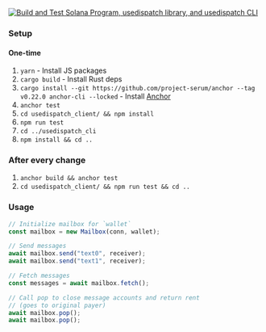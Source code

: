 [![Build and Test Solana Program, usedispatch library, and usedispatch CLI](https://github.com/0xengage/msg/actions/workflows/rust.yml/badge.svg)](https://github.com/0xengage/msg/actions/workflows/rust.yml)

### Setup

#### One-time

1. `yarn` - Install JS packages
1. `cargo build` - Install Rust deps
1. `cargo install --git https://github.com/project-serum/anchor --tag v0.22.0 anchor-cli --locked` - Install [Anchor](https://project-serum.github.io/anchor/getting-started/installation.html#build-from-source-for-other-operating-systems)
1. `anchor test`
1. `cd usedispatch_client/ && npm install`
1. `npm run test`
1. `cd ../usedispatch_cli`
1. `npm install && cd ..`

### After every change

1. `anchor build && anchor test`
1. `cd usedispatch_client/ && npm run test && cd ..`

### Usage

```ts
// Initialize mailbox for `wallet`
const mailbox = new Mailbox(conn, wallet);

// Send messages
await mailbox.send("text0", receiver);
await mailbox.send("text1", receiver);

// Fetch messages
const messages = await mailbox.fetch();

// Call pop to close message accounts and return rent
// (goes to original payer)
await mailbox.pop();
await mailbox.pop();
```
